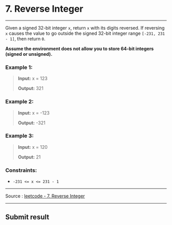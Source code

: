 # 7. Reverse Integer

-- --

Given a signed 32-bit integer ```x```, return ```x``` with its digits reversed. If reversing ```x``` causes the value to go outside the signed 32-bit integer range ```[-231, 231 - 1]```, then return ```0```.

**Assume the environment does not allow you to store 64-bit integers (signed or unsigned).**



### Example 1:

> **Input:** x = 123
> 
> **Output:** 321

### Example 2:

> **Input:** x = -123
> 
> **Output:** -321


### Example 3:

> **Input:** x = 120
> 
> **Output:** 21


### Constraints:

* ```-231 <= x <= 231 - 1```

-- -- 
Source : [leetcode - 7. Reverse Integer](https://leetcode.com/problems/reverse-integer/)

-- --
## Submit result